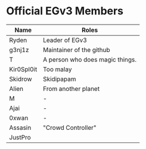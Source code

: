 # Official EGv3 Members

| Name | Roles |
|--|--|
| Ryden | Leader of EGv3 |
| g3nj1z | Maintainer of the github |
| T | A person who does magic things. 
| Kir0Spl0it | Too malay |
| Skidrow | Skidipapam |
| Alien | From another planet |
| M | - |
| Ajai | - |
| 0xwan | - |
| Assasin | "Crowd Controller" |
| JustPro |  |
